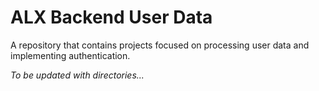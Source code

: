 
# ALX Backend User Data

A repository that contains projects focused on processing user data and implementing authentication.

_To be updated with directories..._